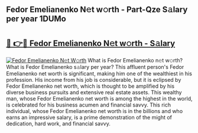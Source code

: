 ## Fedor Emelianenko N𝚎t w𝚘rth - Part-Qze S𝚊lary per year 1DUMo

# <h2><a href="http://gc2m71q.nevu.top/?p=Fedor+Emelianenko">🔗 👉🔴 Fedor Emelianenko N𝚎t w𝚘rth - S𝚊lary</a></h2>

[![Fedor Emelianenko N𝚎t W𝚘rth](https://i.imgur.com/Oavwk0R.jpeg)](http://gc2m71q.nevu.top/?p=Fedor+Emelianenko)
What is Fedor Emelianenko n𝚎t w𝚘rth? What is Fedor Emelianenko s𝚊lary per year?
This affluent person's Fedor Emelianenko net worth is significant, making him one of the wealthiest in his profession. His income from his job is considerable, but it is eclipsed by Fedor Emelianenko net worth, which is thought to be amplified by his diverse business pursuits and extensive real estate assets. This wealthy man, whose Fedor Emelianenko net worth is among the highest in the world, is celebrated for his business acumen and financial savvy. This rich individual, whose Fedor Emelianenko net worth is in the billions and who earns an impressive salary, is a prime demonstration of the might of dedication, hard work, and financial savvy.
